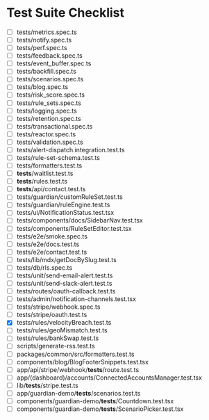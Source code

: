 # Test Suite Checklist

- [ ] tests/metrics.spec.ts
- [ ] tests/notify.spec.ts
- [ ] tests/perf.spec.ts
- [ ] tests/feedback.spec.ts
- [ ] tests/event_buffer.spec.ts
- [ ] tests/backfill.spec.ts
- [ ] tests/scenarios.spec.ts
- [ ] tests/blog.spec.ts
- [ ] tests/risk_score.spec.ts
- [ ] tests/rule_sets.spec.ts
- [ ] tests/logging.spec.ts
- [ ] tests/retention.spec.ts
- [ ] tests/transactional.spec.ts
- [ ] tests/reactor.spec.ts
- [ ] tests/validation.spec.ts
- [ ] tests/alert-dispatch.integration.test.ts
- [ ] tests/rule-set-schema.test.ts
- [ ] tests/formatters.test.ts
- [ ] **tests**/waitlist.test.ts
- [ ] **tests**/rules.test.ts
- [ ] **tests**/api/contact.test.ts
- [ ] tests/guardian/customRuleSet.test.ts
- [ ] tests/guardian/ruleEngine.test.ts
- [ ] tests/ui/NotificationStatus.test.tsx
- [ ] tests/components/docs/SidebarNav.test.tsx
- [ ] tests/components/RuleSetEditor.test.tsx
- [ ] tests/e2e/smoke.spec.ts
- [ ] tests/e2e/docs.test.ts
- [ ] tests/e2e/contact.test.ts
- [ ] tests/lib/mdx/getDocBySlug.test.ts
- [ ] tests/db/rls.spec.ts
- [ ] tests/unit/send-email-alert.test.ts
- [ ] tests/unit/send-slack-alert.test.ts
- [ ] tests/routes/oauth-callback.test.ts
- [ ] tests/admin/notification-channels.test.tsx
- [ ] tests/stripe/webhook.spec.ts
- [ ] tests/stripe/oauth.test.ts
- [x] tests/rules/velocityBreach.test.ts
- [ ] tests/rules/geoMismatch.test.ts
- [ ] tests/rules/bankSwap.test.ts
- [ ] scripts/generate-rss.test.ts
- [ ] packages/common/src/formatters.test.ts
- [ ] components/blog/BlogFooterSnippets.test.tsx
- [ ] app/api/stripe/webhook/**tests**/route.test.ts
- [ ] app/(dashboard)/accounts/ConnectedAccountsManager.test.tsx
- [ ] lib/**tests**/stripe.test.ts
- [ ] app/guardian-demo/**tests**/scenarios.test.ts
- [ ] components/guardian-demo/**tests**/Countdown.test.tsx
- [ ] components/guardian-demo/**tests**/ScenarioPicker.test.tsx
